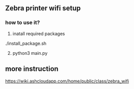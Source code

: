 ## Zebra printer wifi setup

### how to use it?

1. inatall required packages

./install_package.sh

2. python3 main.py

## more instruction

https://wiki.ashcloudapp.com/home/public/class/zebra_wifi
